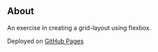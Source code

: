 ## About
An exercise in creating a grid-layout using flexbox.

Deployed on [GitHub Pages](https://jazzberriess.github.io/wk-2-mini-proj-flex-box/)
